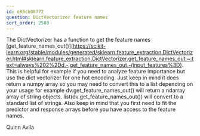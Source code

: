 ```yaml
---
id: e80cb08772
question: DictVectorizer feature names
sort_order: 2580
---
```


The DictVectorizer has a function to get the feature names [get_feature_names_out()](https://scikit-learn.org/stable/modules/generated/sklearn.feature_extraction.DictVectorizer.html#sklearn.feature_extraction.DictVectorizer.get_feature_names_out:~:text=always%202%2Dd.-,get_feature_names_out,-(input_features%3D). This is helpful for example if you need to analyze feature importance but use the dict vectorizer for one hot encoding. Just keep in mind it does return a numpy array so you may need to convert this to a list depending on your usage for example dv.get_feature_names_out() will return a ndarray array of string objects. list(dv.get_feature_names_out()) will convert to a standard list of strings. Also keep in mind that you first need to fit the predictor and response arrays before you have access to the feature names.

Quinn Avila

